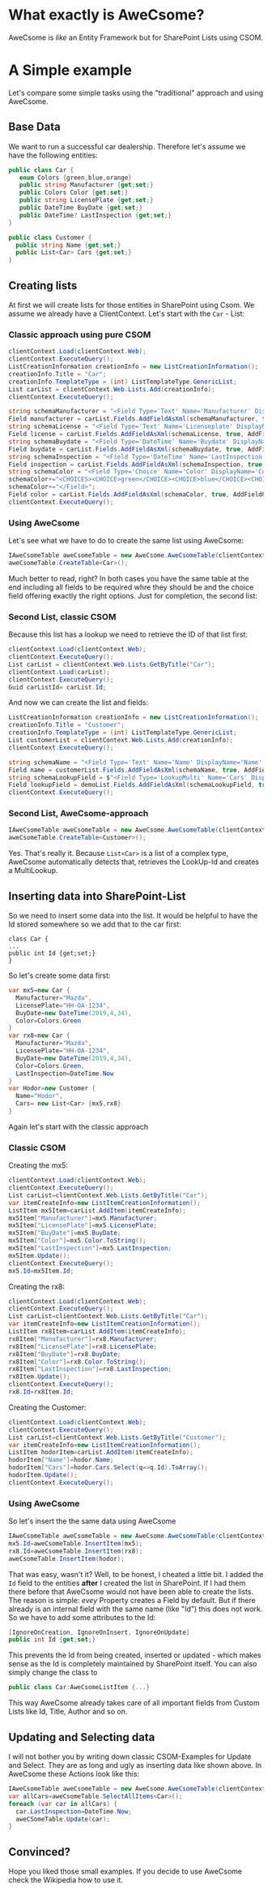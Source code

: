 # What exactly is AweCsome?
AweCsome is *like* an Entity Framework but for SharePoint Lists using CSOM.

# A Simple example
Let's compare some simple tasks using the "traditional" approach and using AweCsome.

## Base Data
We want to run a successful car dealership. Therefore let's assume we have the following entities:
```csharp
public class Car {
   enum Colors {green,blue,orange}
   public string Manufacturer {get;set;}
   public Colors Color {get;set;}
   public string LicensePlate {get;set;}
   public DateTime BuyDate {get;set;}
   public DateTime? LastInspection {get;set;}
}

public class Customer {
  public string Name {get;set;}  
  public List<Car> Cars {get;set;}
}
```


## Creating lists
At first we will create lists for those entities in SharePoint using Csom. We assume we already have a ClientContext. Let's start with the `Car` - List:

### Classic approach using pure CSOM

```csharp
clientContext.Load(clientContext.Web);
clientContext.ExecuteQuery();
ListCreationInformation creationInfo = new ListCreationInformation();  
creationInfo.Title = "Car";              
creationInfo.TemplateType = (int) ListTemplateType.GenericList;  
List carList = clientContext.Web.Lists.Add(creationInfo);  
clientContext.ExecuteQuery();

string schemaManufacturer = "<Field Type='Text' Name='Manufacturer' DisplayName='Manufacturer' />";
Field manufacturer = carList.Fields.AddFieldAsXml(schemaManufacturer, true, AddFieldOptions.AddFieldInternalNameHint);
string schemaLicense = "<Field Type='Text' Name='Licenseplate' DisplayName='Licenseplate' />";
Field license = carList.Fields.AddFieldAsXml(schemaLicense, true, AddFieldOptions.AddFieldInternalNameHint);
string schemaBuydate = "<Field Type='DateTime' Name='Buydate' DisplayName='Buydate' required='TRUE' />";
Field buydate = carList.Fields.AddFieldAsXml(schemaBuydate, true, AddFieldOptions.AddFieldInternalNameHint);
string schemaInspection = "<Field Type='DateTime' Name='LastInspection' DisplayName='LastInspection'  />";
Field inspection = carList.Fields.AddFieldAsXml(schemaInspection, true, AddFieldOptions.AddFieldInternalNameHint);
string schemaColor = "<Field Type='Choice' Name='Color' DisplayName='Color' Format='Dropdown'>";
schemaColor+="<CHOICES><CHOICE>green</CHOICE><CHOICE>blue</CHOICE><CHOICE>orange</CHOICE></CHOICES>";
schemaColor+="</Field>";
Field color = carList.Fields.AddFieldAsXml(schemaColor, true, AddFieldOptions.AddFieldInternalNameHint);
clientContext.ExecuteQuery();
```

### Using AweCsome
Let's see what we have to do to create the same list using AweCsome:
```csharp
IAweCsomeTable aweCsomeTable = new AweCsome.AweCsomeTable(clientContext);
aweCsomeTable.CreateTable<Car>();
```

Much better to read, right? In both cases you have the same table at the end including all fields to be required whre they should be and the choice field offering exactly the right options.
Just for completion, the second list:

### Second List, classic CSOM
Because this list has a lookup we need to retrieve the ID of that list first:
```csharp
clientContext.Load(clientContext.Web);
clientContext.ExecuteQuery();
List carList = clientContext.Web.Lists.GetByTitle("Car");
clientContext.Load(carList);
clientContext.ExecuteQuery();
Guid carListId= carList.Id;
```
And now we can create the list and fields:

```csharp
ListCreationInformation creationInfo = new ListCreationInformation();  
creationInfo.Title = "Customer";              
creationInfo.TemplateType = (int) ListTemplateType.GenericList;  
List customerList = clientContext.Web.Lists.Add(creationInfo);  
clientContext.ExecuteQuery();

string schemaName = "<Field Type='Text' Name='Name' DisplayName='Name' />";
Field name = customerList.Fields.AddFieldAsXml(schemaName, true, AddFieldOptions.AddFieldInternalNameHint);
string schemaLookupField = $"<Field Type='LookupMulti' Name='Cars' DisplayName='Cars' List='{carListId}' ShowField='Title' Mult='TRUE' />"
Field lookupField = demoList.Fields.AddFieldAsXml(schemaLookupField, true, AddFieldOptions.AddFieldInternalNameHint);
clientContext.ExecuteQuery();
```

### Second List, AweCsome-approach
```csharp
IAweCsomeTable aweCsomeTable = new AweCsome.AweCsomeTable(clientContext);
aweCsomeTable.CreateTable<Customer>();
```
Yes. That's really it. Because ```List<Car>``` is a list of a complex type, AweCsome automatically detects that, retrieves the LookUp-Id and creates a MultiLookup.

## Inserting data into SharePoint-List
So we need to insert some data into the list. It would be helpful to have the Id stored somewhere so we add that to the car first:

```
class Car {
...
public int Id {get;set;}
}
```

So let's create some data first:
```csharp
var mx5=new Car {
  Manufacturer="Mazda",
  LicensePlate="HH-OA-1234",
  BuyDate=new DateTime(2019,4,34),
  Color=Colors.Green
}
var rx8=new Car {
  Manufacturer="Mazda",
  LicensePlate="HH-OA-1234",
  BuyDate=new DateTime(2019,4,34),
  Color=Colors.Green,
  LastInspection=DateTime.Now
}
var Hodor=new Customer {
  Name="Hodor",
  Cars= new List<Car> {mx5,rx8}
}
```

Again let's start with the classic approach

### Classic CSOM 
Creating the mx5:
```csharp
clientContext.Load(clientContext.Web);
clientContext.ExecuteQuery();
List carList=clientContext.Web.Lists.GetByTitle("Car");
var itemCreateInfo=new ListItemCreationInformation();
ListItem mx5Item=carList.AddItem(itemCreateInfo);
mx5Item["Manufacturer"]=mx5.Manufacturer;
mx5Item["LicensePlate"]=mx5.LicensePlate;
mx5Item["BuyDate"]=mx5.BuyDate;
mx5Item["Color"]=mx5.Color.ToString();
mx5Item["LastInspection"]=mx5.LastInspection;
mx5Item.Update();
clientContext.ExecuteQuery();
mx5.Id=mx5Item.Id;
```
Creating the rx8:
```csharp
clientContext.Load(clientContext.Web);
clientContext.ExecuteQuery();
List carList=clientContext.Web.Lists.GetByTitle("Car");
var itemCreateInfo=new ListItemCreationInformation();
ListItem rx8Item=carList.AddItem(itemCreateInfo);
rx8Item["Manufacturer"]=rx8.Manufacturer;
rx8Item["LicensePlate"]=rx8.LicensePlate;
rx8Item["BuyDate"]=rx8.BuyDate;
rx8Item["Color"]=rx8.Color.ToString();
rx8Item["LastInspection"]=rx8.LastInspection;
rx8Item.Update();
clientContext.ExecuteQuery();
rx8.Id=rx8Item.Id;
```
Creating the Customer:
```csharp
clientContext.Load(clientContext.Web);
clientContext.ExecuteQuery();
List carList=clientContext.Web.Lists.GetByTitle("Customer");
var itemCreateInfo=new ListItemCreationInformation();
ListItem hodorItem=carList.AddItem(itemCreateInfo);
hodorItem["Name"]=hodor.Name;
hodorItem["Cars"]=hodor.Cars.Select(q=>q.Id).ToArray();
hodorItem.Update();
clientContext.ExecuteQuery();
```

### Using AweCsome
So let's insert the the same data using AweCsome
```csharp
IAweCsomeTable aweCsomeTable = new AweCsome.AweCsomeTable(clientContext);
mx5.Id=aweCsomeTable.InsertItem(mx5);
rx8.Id=aweCsomeTable.InsertItem(rx8);
aweCsomeTable.InsertItem(hodor);
```
That was easy, wasn't it? 
Well, to be honest, I cheated a little bit. I added the ```Id``` field to the entities **after** I created the list in SharePoint. If I had them there before that AweCsome would not have been able to create the lists.
The reason is simple: *evey* Property creates a Field by default. But if there already is an internal field with the same name (like "Id") this does not work. So we have to add some attributes to the Id:
```csharp
[IgnoreOnCreation, IgnoreOnInsert, IgnoreOnUpdate]
public int Id {get;set;}
```
This prevents the Id from being created, inserted or updated - which makes sense as the Id is completely maintained by SharePoint itself.
You can also simply change the class to
```csharp
public class Car:AweCsomeListItem {...}
```
This way AweCsome already takes care of all important fields from Custom Lists like Id, Title, Author and so on.

## Updating and Selecting data
I will not bother you by writing down classic CSOM-Examples for Update and Select. They are as long and ugly as inserting data like shown above. In AweCsome these Actions look like this:

```csharp
IAweCsomeTable aweCsomeTable = new AweCsome.AweCsomeTable(clientContext);
var allCars=aweCsomeTable.SelectAllItems<Car>();
foreach (var car in allCars) {
  car.LastInspection=DateTime.Now;
  aweCSomeTable.Update(car);
}
```

## Convinced?
Hope you liked those small examples. If you decide to use AweCsome check the Wikipedia how to use it.

